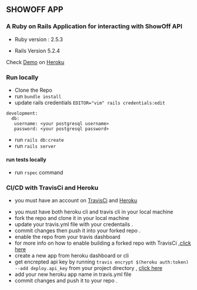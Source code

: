 ## SHOWOFF APP

### A Ruby on Rails Application for interacting with ShowOff API

- Ruby version : 2.5.3

- Rails Version 5.2.4

Check [Demo](http://showoff-prod.herokuapp.com/) on [Heroku](http://heroku.com)

### Run locally

- Clone the Repo
- run `bundle install`
- update rails credentials `EDITOR="vim" rails credentials:edit`

```
development:
  db:
   username: <your postgresql username>
   password: <your postgresql password>
```

- run `rails db:create`
- run `rails server`

#### run tests locally

- run `rspec` command

### CI/CD with TravisCi and Heroku

- you must have an account on [TravisCi](https://travis-ci.org) and [Heroku](https://www.heroku.com/)

* you must have both heroku cli and travis cli in your local machine
* fork the repo and clone it in your local machine
* update your travis.yml file with your credentails .
* commit changes then push it into your forked repo .
* enable the repo from your travis dashboard
* for more info on how to enable building a forked repo with TravisCi ,[click here ](https://stackoverflow.com/questions/26343492/test-a-forked-github-project-by-travis)
* create a new app from heroku dashboard or cli
* get encrepted api key by running `travis encrypt $(heroku auth:token) --add deploy.api_key` from your project directory , [click here](https://docs.travis-ci.com/user/deployment/heroku/)
* add your new heroku app name in travis.yml file
* commit changes and push it to your repo .

